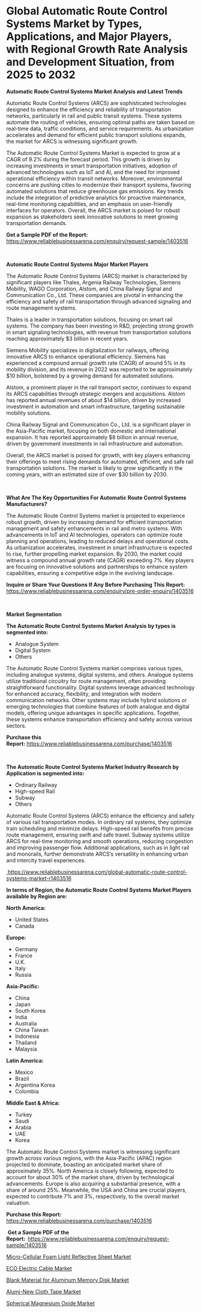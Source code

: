 <p><h1>Global Automatic Route Control Systems Market by Types, Applications, and Major Players, with Regional Growth Rate Analysis and Development Situation, from 2025 to 2032</h1></p><p><strong>Automatic Route Control Systems Market Analysis and Latest Trends</strong></p>
<p><p>Automatic Route Control Systems (ARCS) are sophisticated technologies designed to enhance the efficiency and reliability of transportation networks, particularly in rail and public transit systems. These systems automate the routing of vehicles, ensuring optimal paths are taken based on real-time data, traffic conditions, and service requirements. As urbanization accelerates and demand for efficient public transport solutions expands, the market for ARCS is witnessing significant growth.</p><p>The Automatic Route Control Systems Market is expected to grow at a CAGR of 9.2% during the forecast period. This growth is driven by increasing investments in smart transportation initiatives, adoption of advanced technologies such as IoT and AI, and the need for improved operational efficiency within transit networks. Moreover, environmental concerns are pushing cities to modernize their transport systems, favoring automated solutions that reduce greenhouse gas emissions. Key trends include the integration of predictive analytics for proactive maintenance, real-time monitoring capabilities, and an emphasis on user-friendly interfaces for operators. Overall, the ARCS market is poised for robust expansion as stakeholders seek innovative solutions to meet growing transportation demands.</p></p>
<p><strong>Get a Sample PDF of the Report:&nbsp;</strong> <a href="https://www.reliablebusinessarena.com/enquiry/request-sample/1403516?utm_campaign=1871&utm_medium=2&utm_source=Github&utm_content=ia&utm_term=28032025&utm_id=automatic-route-control-systems">https://www.reliablebusinessarena.com/enquiry/request-sample/1403516</a></p>
<p>&nbsp;</p>
<p><strong>Automatic Route Control Systems Major Market Players</strong></p>
<p><p>The Automatic Route Control Systems (ARCS) market is characterized by significant players like Thales, Argenia Railway Technologies, Siemens Mobility, WAGO Corporation, Alstom, and China Railway Signal and Communication Co., Ltd. These companies are pivotal in enhancing the efficiency and safety of rail transportation through advanced signaling and route management systems.</p><p>Thales is a leader in transportation solutions, focusing on smart rail systems. The company has been investing in R&D, projecting strong growth in smart signaling technologies, with revenue from transportation solutions reaching approximately $3 billion in recent years.</p><p>Siemens Mobility specializes in digitalization for railways, offering innovative ARCS to enhance operational efficiency. Siemens has experienced a compound annual growth rate (CAGR) of around 5% in its mobility division, and its revenue in 2022 was reported to be approximately $10 billion, bolstered by a growing demand for automated solutions.</p><p>Alstom, a prominent player in the rail transport sector, continues to expand its ARCS capabilities through strategic mergers and acquisitions. Alstom has reported annual revenues of about $14 billion, driven by increased investment in automation and smart infrastructure, targeting sustainable mobility solutions.</p><p>China Railway Signal and Communication Co., Ltd. is a significant player in the Asia-Pacific market, focusing on both domestic and international expansion. It has reported approximately $8 billion in annual revenue, driven by government investments in rail infrastructure and automation.</p><p>Overall, the ARCS market is poised for growth, with key players enhancing their offerings to meet rising demands for automated, efficient, and safe rail transportation solutions. The market is likely to grow significantly in the coming years, with an estimated size of over $30 billion by 2030.</p></p>
<p>&nbsp;</p>
<p><strong>What Are The Key Opportunities For Automatic Route Control Systems Manufacturers?</strong></p>
<p><p>The Automatic Route Control Systems market is projected to experience robust growth, driven by increasing demand for efficient transportation management and safety enhancements in rail and metro systems. With advancements in IoT and AI technologies, operators can optimize route planning and operations, leading to reduced delays and operational costs. As urbanization accelerates, investment in smart infrastructure is expected to rise, further propelling market expansion. By 2030, the market could witness a compound annual growth rate (CAGR) exceeding 7%. Key players are focusing on innovative solutions and partnerships to enhance system capabilities, ensuring a competitive edge in the evolving landscape.</p></p>
<p><strong>Inquire or Share Your Questions If Any Before Purchasing This Report:</strong> <a href="https://www.reliablebusinessarena.com/enquiry/pre-order-enquiry/1403516?utm_campaign=1871&utm_medium=2&utm_source=Github&utm_content=ia&utm_term=28032025&utm_id=automatic-route-control-systems">https://www.reliablebusinessarena.com/enquiry/pre-order-enquiry/1403516</a></p>
<p>&nbsp;</p>
<p><strong>Market Segmentation</strong></p>
<p><strong>The Automatic Route Control Systems Market Analysis by types is segmented into:</strong></p>
<p><ul><li>Analogue System</li><li>Digital System</li><li>Others</li></ul></p>
<p><p>The Automatic Route Control Systems market comprises various types, including analogue systems, digital systems, and others. Analogue systems utilize traditional circuitry for route management, often providing straightforward functionality. Digital systems leverage advanced technology for enhanced accuracy, flexibility, and integration with modern communication networks. Other systems may include hybrid solutions or emerging technologies that combine features of both analogue and digital models, offering unique advantages in specific applications. Together, these systems enhance transportation efficiency and safety across various sectors.</p></p>
<p><strong>Purchase this Report:&nbsp;</strong><a href="https://www.reliablebusinessarena.com/purchase/1403516?utm_campaign=1871&utm_medium=2&utm_source=Github&utm_content=ia&utm_term=28032025&utm_id=automatic-route-control-systems">https://www.reliablebusinessarena.com/purchase/1403516</a></p>
<p>&nbsp;</p>
<p><strong>The Automatic Route Control Systems Market Industry Research by Application is segmented into:</strong></p>
<p><ul><li>Ordinary Railway</li><li>High-speed Rail</li><li>Subway</li><li>Others</li></ul></p>
<p><p>Automatic Route Control Systems (ARCS) enhance the efficiency and safety of various rail transportation modes. In ordinary rail systems, they optimize train scheduling and minimize delays. High-speed rail benefits from precise route management, ensuring swift and safe travel. Subway systems utilize ARCS for real-time monitoring and smooth operations, reducing congestion and improving passenger flow. Additional applications, such as in light rail and monorails, further demonstrate ARCS’s versatility in enhancing urban and intercity travel experiences.</p></p>
<p><a href="https://www.reliablebusinessarena.com/global-automatic-route-control-systems-market-r1403516?utm_campaign=1871&utm_medium=2&utm_source=Github&utm_content=ia&utm_term=28032025&utm_id=automatic-route-control-systems">&nbsp;https://www.reliablebusinessarena.com/global-automatic-route-control-systems-market-r1403516</a></p>
<p><strong>In terms of Region, the Automatic Route Control Systems Market Players available by Region are:</strong></p>
<p>
    <p> <strong> North America: </strong>
        <ul>
            <li>United States</li>
            <li>Canada</li>
        </ul>
        </p> 
    <p> <strong> Europe: </strong>
        <ul>
            <li>Germany</li>
            <li>France</li>
            <li>U.K.</li>
            <li>Italy</li>
            <li>Russia</li>
        </ul>
        </p> 
    <p> <strong> Asia-Pacific: </strong>
        <ul>
            <li>China</li>
            <li>Japan</li>
            <li>South Korea</li>
            <li>India</li>
            <li>Australia</li>
            <li>China Taiwan</li>
            <li>Indonesia</li>
            <li>Thailand</li>
            <li>Malaysia</li>
        </ul>
        </p> 
    <p> <strong> Latin America: </strong>
        <ul>
            <li>Mexico</li>
            <li>Brazil</li>
            <li>Argentina Korea</li>
            <li>Colombia</li>
        </ul>
        </p> 
    <p> <strong> Middle East & Africa: </strong>
        <ul>
            <li>Turkey</li>
            <li>Saudi</li>
            <li>Arabia</li>
            <li>UAE</li>
            <li>Korea</li>
        </ul>
    </p>
    </p>
<p><p>The Automatic Route Control Systems market is witnessing significant growth across various regions, with the Asia-Pacific (APAC) region projected to dominate, boasting an anticipated market share of approximately 35%. North America is closely following, expected to account for about 30% of the market share, driven by technological advancements. Europe is also acquiring a substantial presence, with a share of around 25%. Meanwhile, the USA and China are crucial players, expected to contribute 7% and 3%, respectively, to the overall market valuation.</p></p>
<p><strong>Purchase this Report: </strong><a href="https://www.reliablebusinessarena.com/purchase/1403516?utm_campaign=1871&utm_medium=2&utm_source=Github&utm_content=ia&utm_term=28032025&utm_id=automatic-route-control-systems">https://www.reliablebusinessarena.com/purchase/1403516</a></p>
<p>&nbsp;<strong>Get a Sample PDF of the Report:&nbsp;&nbsp;</strong><a href="https://www.reliablebusinessarena.com/enquiry/request-sample/1403516?utm_campaign=1871&utm_medium=2&utm_source=Github&utm_content=ia&utm_term=28032025&utm_id=automatic-route-control-systems">https://www.reliablebusinessarena.com/enquiry/request-sample/1403516</a></p>
<p><strong></strong></p>
<p><p><a href="https://github.com/shapurforouz/Market-Research-Report-List-1/blob/main/micro-cellular-foam-light-reflective-sheet-market.md?utm_campaign=1871&utm_medium=2&utm_source=Github&utm_content=ia&utm_term=28032025&utm_id=automatic-route-control-systems">Micro-Cellular Foam Light Reflective Sheet Market</a></p><p><a href="https://github.com/jemalapoilly/Market-Research-Report-List-1/blob/main/eco-electric-cable-market.md?utm_campaign=1871&utm_medium=2&utm_source=Github&utm_content=ia&utm_term=28032025&utm_id=automatic-route-control-systems">ECO Electric Cable Market</a></p><p><a href="https://github.com/siriyagayo/Market-Research-Report-List-1/blob/main/blank-material-for-aluminum-memory-disk-market.md?utm_campaign=1871&utm_medium=2&utm_source=Github&utm_content=ia&utm_term=28032025&utm_id=automatic-route-control-systems">Blank Material for Aluminum Memory Disk Market</a></p><p><a href="https://github.com/norbyboyse4d/Market-Research-Report-List-1/blob/main/alumi-new-cloth-tape-market.md?utm_campaign=1871&utm_medium=2&utm_source=Github&utm_content=ia&utm_term=28032025&utm_id=automatic-route-control-systems">Alumi-New Cloth Tape Market</a></p><p><a href="https://github.com/oatisorenscl/Market-Research-Report-List-1/blob/main/spherical-magnesium-oxide-market.md?utm_campaign=1871&utm_medium=2&utm_source=Github&utm_content=ia&utm_term=28032025&utm_id=automatic-route-control-systems">Spherical Magnesium Oxide Market</a></p></p>